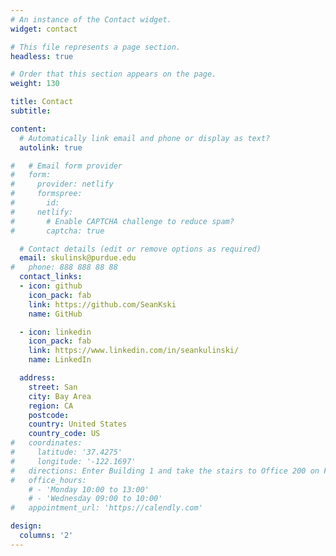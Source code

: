 ```yaml
---
# An instance of the Contact widget.
widget: contact

# This file represents a page section.
headless: true

# Order that this section appears on the page.
weight: 130

title: Contact
subtitle:

content:
  # Automatically link email and phone or display as text?
  autolink: true

#   # Email form provider
#   form:
#     provider: netlify
#     formspree:
#       id:
#     netlify:
#       # Enable CAPTCHA challenge to reduce spam?
#       captcha: true

  # Contact details (edit or remove options as required)
  email: skulinsk@purdue.edu
#   phone: 888 888 88 88
  contact_links:
  - icon: github
    icon_pack: fab
    link: https://github.com/SeanKski
    name: GitHub

  - icon: linkedin
    icon_pack: fab
    link: https://www.linkedin.com/in/seankulinski/
    name: LinkedIn

  address:
    street: San
    city: Bay Area
    region: CA
    postcode: 
    country: United States
    country_code: US
#   coordinates:
#     latitude: '37.4275'
#     longitude: '-122.1697'
#   directions: Enter Building 1 and take the stairs to Office 200 on Floor 2
#   office_hours:
    # - 'Monday 10:00 to 13:00'
    # - 'Wednesday 09:00 to 10:00'
#   appointment_url: 'https://calendly.com'

design:
  columns: '2'
---
```

